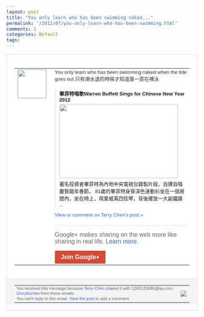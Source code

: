 ```yaml
---
layout: post
title: "You only learn who has been swimming naked..."
permalink: '/2012/07/you-only-learn-who-has-been-swimming.html'
comments: 1
categories: Default
tags: 
---
```

<div style="border:solid 1px #dfdfdf;color:#686868;font:13px Arial"><div style="background-color:#fff;padding:20px;"><table cellpadding="0" cellspacing="0"><tr><td style="padding-right:15px;vertical-align:top"><a href="https://plus.google.com/_/notifications/emlink?emrecipient=109554455967099403328&amp;emid=CMDonO7bm7ECFdgD5QodpwMAAA&amp;path=%2F108643996575278738906&amp;dt=1342356557612&amp;uob=8"><img height="75" src="https://lh3.googleusercontent.com/-KKRGTyJ5Bl0/AAAAAAAAAAI/AAAAAAAAEEY/jllxqER5dCk/s75-c-k-a/photo.jpg" style="border:solid 1px #cccccc;" width="75"/></a></td><td style="width:578px;color:#333;font:13px Arial;vertical-align:top;"><div style="padding-bottom:10px">You only learn who has been swimming naked when the tide goes out.只有潮水退的時候才知道誰一直在裸<wbr/>泳</div><div style="margin-top:10px;padding-left:10px; border-left:2px solid #EAEAEA"><span style="margin-right:5px"><div style="margin-bottom:4px;font-weight:bold"><a href="https://plus.google.com/_/notifications/emlink?emrecipient=109554455967099403328&amp;emid=CMDonO7bm7ECFdgD5QodpwMAAA&amp;path=%2F108643996575278738906%2Fposts%2FPC9fCbW8yMo%3Fgpinv%3DAMIXal8o8veFIxagoquvHw8cNDPHHic8HVecoXuw-qoXLqVkYJz0xQHwREuVpDWFDfhoOmIY_3aM6o1cmx7HV_6cE_I1vm6Qprc0073p0wJ3j__Zom30ZAA&amp;dt=1342356557612&amp;uob=8" style="zSoyz;text-decoration:none">畢菲特唱歌Warren Buffett Sings for Chinese New Year 2012</a></div><a href="https://plus.google.com/_/notifications/emlink?emrecipient=109554455967099403328&amp;emid=CMDonO7bm7ECFdgD5QodpwMAAA&amp;path=%2F108643996575278738906%2Fposts%2FPC9fCbW8yMo%3Fgpinv%3DAMIXal8o8veFIxagoquvHw8cNDPHHic8HVecoXuw-qoXLqVkYJz0xQHwREuVpDWFDfhoOmIY_3aM6o1cmx7HV_6cE_I1vm6Qprc0073p0wJ3j__Zom30ZAA&amp;dt=1342356557612&amp;uob=8" style="zSoyz"><img border="0" src="https://images1-focus-opensocial.googleusercontent.com/gadgets/proxy?url=https://ytimg.googleusercontent.com/vi/XnmVFx6i35k/hqdefault.jpg&amp;container=focus&amp;gadget=a&amp;rewriteMime=image/*&amp;refresh=31536000&amp;resize_h=195" style="width:312px;height:195px;display:block"/></a><div style="margin:5px 0 12px 0"><a href="http://www.youtube.com/v/XnmVFx6i35k&amp;hl=en&amp;fs=1&amp;autoplay=1" style="zSoyz;text-decoration:none">著名投資者畢菲特為內地中央電視台錄製片段<wbr/>，自彈自唱慶賀龍年春節。 81歲的畢菲特身穿深色運動衫坐在一個房間<wbr/>內，坐在椅上，用夏威夷四弦琴，背後擺放一<wbr/>大副鐵路 ...</a></div></span></div><a href="https://plus.google.com/_/notifications/emlink?emrecipient=109554455967099403328&amp;emid=CMDonO7bm7ECFdgD5QodpwMAAA&amp;path=%2F108643996575278738906%2Fposts%2FPC9fCbW8yMo%3Fgpinv%3DAMIXal8o8veFIxagoquvHw8cNDPHHic8HVecoXuw-qoXLqVkYJz0xQHwREuVpDWFDfhoOmIY_3aM6o1cmx7HV_6cE_I1vm6Qprc0073p0wJ3j__Zom30ZAA&amp;dt=1342356557612&amp;uob=8" style="color:#3366CC;text-decoration:none;">View or comment on Terry Chen's post »</a><div style="margin-top:20px;border-top:solid 1px #dfdfdf"><div style="padding:15px 0;color:#686868;font:16px Arial;">Google+ makes sharing on the web more like sharing in real life. <a href="http://www.google.com/+/learnmore/" style="color:#3366CC;text-decoration:none;">Learn more</a>.</div><a href="https://plus.google.com/_/notifications/emlink?emrecipient=109554455967099403328&amp;emid=CMDonO7bm7ECFdgD5QodpwMAAA&amp;path=%2F%3Fgpinv%3DAMIXal8o8veFIxagoquvHw8cNDPHHic8HVecoXuw-qoXLqVkYJz0xQHwREuVpDWFDfhoOmIY_3aM6o1cmx7HV_6cE_I1vm6Qprc0073p0wJ3j__Zom30ZAA&amp;dt=1342356557612&amp;uob=8" style="display:inline-block;padding:7px 15px;background-color:#d44b38; color:#fff;font-size:16px; font-weight:bold;border-radius:2px;-webkit-border-radius:2px; -moz-border-radius:2px;border:solid 1px #c43b28; white-space:nowrap;text-decoration:none">Join Google+</a></div></td></tr></table></div><div style="border-top:solid 1px #dfdfdf;padding:0 20px; background-color:#f5f5f5"><table cellpadding="0" cellspacing="0" style="height:50px"><tbody><tr><td style="vertical-align:middle;width:100%; color:#636363;font:11px Arial; line-height:120%">You received this message because <a href="https://plus.google.com/_/notifications/emlink?emrecipient=109554455967099403328&amp;emid=CMDonO7bm7ECFdgD5QodpwMAAA&amp;path=%2F108643996575278738906%3Fgpinv%3DAMIXal8o8veFIxagoquvHw8cNDPHHic8HVecoXuw-qoXLqVkYJz0xQHwREuVpDWFDfhoOmIY_3aM6o1cmx7HV_6cE_I1vm6Qprc0073p0wJ3j__Zom30ZAA&amp;dt=1342356557612&amp;uob=8" style="color:#3366CC;text-decoration:none;">Terry Chen</a> shared it with 1265133686@qq.com. <a href="https://plus.google.com/_/notifications/emlink?emrecipient=109554455967099403328&amp;emid=CMDonO7bm7ECFdgD5QodpwMAAA&amp;path=%2F_%2Fnonplus%2Femailsettings%3Fgpinv%3DAMIXal8o8veFIxagoquvHw8cNDPHHic8HVecoXuw-qoXLqVkYJz0xQHwREuVpDWFDfhoOmIY_3aM6o1cmx7HV_6cE_I1vm6Qprc0073p0wJ3j__Zom30ZAA%26est%3DADH5u8UwiXuKvNqeMONE-u6B0kvoYJc7rcXxFp7b27lnKth1DrJ-yqLXNm0KCV5C7V8r45uB8LorLotWi1VGw9BBV5lylSPNTvVI71a69NNWq_l3woXwLgJRlhmK2LhxrIb6dJKWSMHu&amp;dt=1342356557612&amp;uob=8" style="color:#3366CC;text-decoration:none;">Unsubscribe</a> from these emails.<br/>You can't reply to this email. <a href="https://plus.google.com/_/notifications/emlink?emrecipient=109554455967099403328&amp;emid=CMDonO7bm7ECFdgD5QodpwMAAA&amp;path=%2F108643996575278738906%2Fposts%2FPC9fCbW8yMo%3Fgpinv%3DAMIXal8o8veFIxagoquvHw8cNDPHHic8HVecoXuw-qoXLqVkYJz0xQHwREuVpDWFDfhoOmIY_3aM6o1cmx7HV_6cE_I1vm6Qprc0073p0wJ3j__Zom30ZAA&amp;dt=1342356557612&amp;uob=8" style="color:#3366CC;text-decoration:none;">View the post</a> to add a comment.<br/></td><td><img src="https://ssl.gstatic.com/s2/oz/images/notifications/logo/google-plus-6617a72bb36cc548861652780c9e6ff1.png"/></td></tr></tbody></table></div></div>